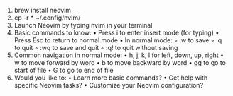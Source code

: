 1. brew install neovim
2. cp -r * ~/.config/nvim/
3. Launch Neovim by typing nvim in your terminal
4. Basic commands to know:
   •  Press i to enter insert mode (for typing)
   •  Press Esc to return to normal mode
   •  In normal mode:
   ◦  :w to save
   ◦  :q to quit
   ◦  :wq to save and quit
   ◦  :q! to quit without saving
5. Common navigation in normal mode:
   •  h, j, k, l for left, down, up, right
   •  w to move forward by word
   •  b to move backward by word
   •  gg to go to start of file
   •  G to go to end of file
6. Would you like to:
   •  Learn more basic commands?
   •  Get help with specific Neovim tasks?
   •  Customize your Neovim configuration?
